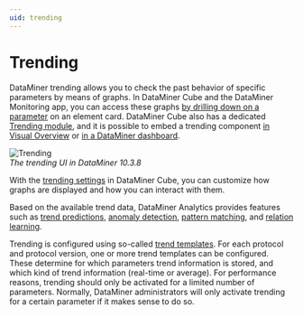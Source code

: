 ```yaml
---
uid: trending
---
```


# Trending

DataMiner trending allows you to check the past behavior of specific parameters by means of graphs. In DataMiner Cube and the DataMiner Monitoring app, you can access these graphs [by drilling down on a parameter](xref:Accessing_trend_information_from_a_card) on an element card. DataMiner Cube also has a dedicated [Trending module](xref:Accessing_trend_information_from_the_Trending_module), and it is possible to embed a trending component [in Visual Overview](xref:Linking_a_shape_to_a_trend_component) or [in a DataMiner dashboard](xref:LineAndAreaChart).

![Trending](~/user-guide/images/Trending_UI.png)<br>
*The trending UI in DataMiner 10.3.8*

With the [trending settings](xref:User_settings#trending-settings) in DataMiner Cube, you can customize how graphs are displayed and how you can interact with them.

Based on the available trend data, DataMiner Analytics provides features such as [trend predictions](xref:Working_with_trend_predictions), [anomaly detection](xref:Working_with_behavioral_anomaly_detection), [pattern matching](xref:Working_with_pattern_matching), and [relation learning](xref:Working_with_relation_learning).

Trending is configured using so-called [trend templates](xref:About_trend_templates). For each protocol and protocol version, one or more trend templates can be configured. These determine for which parameters trend information is stored, and which kind of trend information (real-time or average). For performance reasons, trending should only be activated for a limited number of parameters. Normally, DataMiner administrators will only activate trending for a certain parameter if it makes sense to do so.
